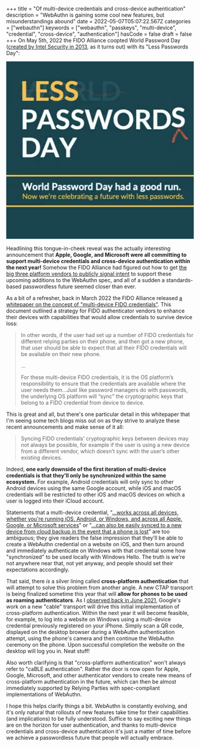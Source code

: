+++
title = "Of multi-device credentials and cross-device authentication"
description = "WebAuthn is gaining some cool new features, but misunderstandings abound"
date = 2022-05-07T05:07:22.567Z
categories = ["webauthn"]
keywords = ["webauthn", "passkeys", "multi-device", "credential", "cross-device", "authentication"]
hasCode = false
draft = false
+++
On May 5th, 2022 the FIDO Alliance coopted World Password Day ([created by Intel Security in 2013](https://passwordday.org/), as it turns out) with its "Less Passwords Day":

![FIDO Alliance's promotional banner for its "Less Passwords Day"](images/screen-shot-2022-05-06-at-10.17.28-pm.png "Less Passwords Day")

Headlining this tongue-in-cheek reveal was the actually interesting announcement that **Apple, Google, and Microsoft were all committing to support multi-device credentials and cross-device authentication within the next year!** Somehow the FIDO Alliance had figured out how to get [the big three platform vendors to publicly signal intent](https://fidoalliance.org/world-password-day-had-a-good-run-now-were-celebrating-a-future-with-less-passwords/) to support these upcoming additions to the WebAuthn spec, and all of a sudden a standards-based passwordless future seemed closer than ever.

As a bit of a refresher, back in March 2022 the FIDO Alliance released [a whitepaper on the concept of "multi-device FIDO credentials"](https://fidoalliance.org/white-paper-multi-device-fido-credentials/). This document outlined a strategy for FIDO authenticator vendors to enhance their devices with capabilities that would allow credentials to survive device loss:

> In other words, if the user had set up a number of FIDO credentials for different relying parties on their phone, and then got a new phone, that user should be able to expect that all their FIDO credentials will be available on their new phone.
>
> ...
>
> For these multi-device FIDO credentials, it is the OS platform’s responsibility to ensure that the credentials are available where the user needs them...Just like password managers do with passwords, the underlying OS platform will “sync” the cryptographic keys that belong to a FIDO credential from device to device.

This is great and all, but there's one particular detail in this whitepaper that I'm seeing some tech blogs miss out on as they strive to analyze these recent announcements and make sense of it all:

> Syncing FIDO credentials’ cryptographic keys between devices may not always be possible, for example if the user is using a new device from a different vendor, which doesn’t sync with the user’s other existing
> devices.

Indeed, **one early downside of the first iteration of multi-device credentials is that they'll only be synchronized within the same ecosystem.** For example, Android credentials will only sync to other Android devices using the same Google account, while iOS and macOS credentials will be restricted to other iOS and macOS devices on which a user is logged into their iCloud account.

Statements that a multi-device credential, "[...works across all devices, whether you're running iOS, Android, or Windows, and across all Apple, Google, or Microsoft services](https://arstechnica.com/information-technology/2022/05/how-apple-google-and-microsoft-will-kill-passwords-and-phishing-in-1-stroke/)" or "[...can also be easily synced to a new device from cloud backup in the event that a phone is lost](https://www.theverge.com/2022/5/5/23057646/apple-google-microsoft-passwordless-sign-in-fido)" are too ambiguous; they give readers the false impression that they'll be able to create a WebAuthn credential on a website on iOS, and then turn around and immediately authenticate on Windows with that credential some how  "synchronized" to be used locally with Windows Hello. The truth is we're not anywhere near that, not yet anyway, and people should set their expectations accordingly.

That said, there _is_ a silver lining called **cross-platform authentication** that will attempt to solve this problem from another angle. A new CTAP transport is being finalized sometime this year that will **allow for phones to be used as roaming authenticators**. As I [observed back in June 2021](/2021/06/18/previewing-chromes-cable-v2-support-for-webauthn/), Google's work on a new "cable" transport will drive this initial implementation of cross-platform authentication. Within the next year it will become feasible, for example, to log into a website on Windows using a multi-device credential previously registered on your iPhone. Simply scan a QR code, displayed on the desktop browser during a WebAuthn authentication attempt, using the phone's camera and then continue the WebAuthn ceremony on the phone. Upon successful completion the website on the desktop will log you in. Neat stuff!

Also worth clarifying is that "cross-platform authentication" won't always refer to "caBLE authentication". Rather the door is now open for Apple, Google, Microsoft, and other authenticator vendors to create new means of cross-platform authentication in the future, which can then be almost immediately supported by Relying Parties with spec-compliant implementations of WebAuthn.

I hope this helps clarify things a bit. WebAuthn is constantly evolving, and it's only natural that rollouts of new features take time for their capabilities (and implications) to be fully understood. Suffice to say exciting new things are on the horizon for user authentication, and thanks to multi-device credentials and cross-device authentication it's just a matter of time before we achieve a passwordless future that people will actually embrace.